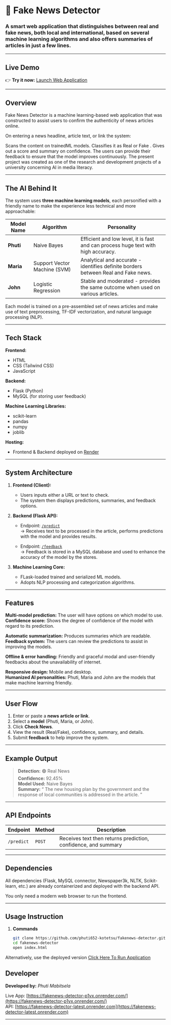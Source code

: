 # 📰 Fake News Detector  

### A smart web application that distinguishes between **real** and **fake** news, both local and international, based on several machine learning algorithms and also offers summaries of articles in just a few lines.
 

---

##  Live Demo  

👉 **Try it now:** [Launch Web Application](https://fakenews-detector-p1vx.onrender.com/)  

---

## Overview  

Fake News Detector is a machine learning-based web application that was constructed to assist users to confirm the authenticity of news articles online.
  
On entering a news headline, article text, or link the system:

Scans the content on trainedML models.
Classifies it as Real  or Fake .
Gives out a score and summary on confidence.
The users can provide their feedback to ensure that the model improves continuously.
The present project was created as one of the research and development projects of a university concerning AI in media literacy.

---

## The AI Behind It  

The system uses **three machine learning models**, each personified with a friendly name to make the experience less technical and more approachable:

| Model Name | Algorithm | Personality |
|-------------|------------|-------------|
| **Phuti** | Naive Bayes | Efficient and low level, it is fast and can process huge text with high accuracy. |
|  **Maria** | Support Vector Machine (SVM) |Analytical and accurate - identifies definite borders between Real and Fake news. |
|  **John** | Logistic Regression | 	Stable and moderated - provides the same outcome when used on various articles. |

Each model is trained on a pre-assembled set of news articles and make use of text preprocessing, TF-IDF vectorization, and natural language processing (NLP).


---

## Tech Stack  

**Frontend:**  
- HTML  
- CSS (Tailwind CSS)  
- JavaScript  

**Backend:**  
- Flask (Python)  
- MySQL (for storing user feedback)  

**Machine Learning Libraries:**  
- scikit-learn  
- pandas  
- numpy  
- joblib  

**Hosting:**  
- Frontend & Backend deployed on [Render](https://render.com)

---

## System Architecture  

1. **Frontend (Client):**  
   - Users inputs either a URL or text to check.
   - The system then displays predictions, summaries, and feedback options.  

2. **Backend (Flask API):**  
   - Endpoint: [`/predict`](https://fakenews-detector-latest.onrender.com/predict)  
     → Receives text to be processed in the article, performs predictions with the model and provides results.
  
   - Endpoint: [`/feedback`](https://fakenews-detector-latest.onrender.com/feedback)  
     → Feedback is stored in a MySQL database and used to enhance the accuracy of the model by the stores.


3. **Machine Learning Core:**  
   - FLask-loaded trained and serialized ML models. 
   - Adopts NLP processing and categorization algorithms.  

---

## Features  

 **Multi-model prediction:** The user will have options on which model to use.  
 **Confidence score:** Shows the degree of confidence of the model with regard to its prediction.
 
 **Automatic summarization:** Produces summaries which are readable. 
 **Feedback system:** The users can review the predictions to assist in improving the models.
  
 **Offline & error handling:** Friendly and graceful modal and user-friendly feedbacks about the unavailability of internet.
  
**Responsive design:** Mobile and desktop.  
 **Humanized AI personalities:** Phuti, Maria and John are the models that make machine learning friendly.

---

## User Flow  

1. Enter or paste a **news article or link**.  
2. Select a **model** (Phuti, Maria, or John).  
3. Click **Check News**.  
4. View the result (Real/Fake), confidence, summary, and details.  
5. Submit **feedback** to help improve the system.  

---

## Example Output  

> **Detection:** 🟢 Real News  
> **Confidence:** 92.45%  
> **Model Used:** Naive Bayes  
> **Summary:** “ The new housing plan by the government and the response of local communities is addressed in the article.
”

---

## API Endpoints  

| Endpoint | Method | Description |
|-----------|--------|-------------|
| `/predict` | `POST` | Receives text then returns prediction, confidence, and summary |


---

##  Dependencies

All dependencies (Flask, MySQL connector, Newspaper3k, NLTK, Scikit-learn, etc.) are already containerized and deployed with the backend API.

You only need a modern web browser to run the frontend. 

---

##  Usage Instruction

1. **Commands**
   ```bash
   git clone https://github.com/phuti652-kotetsu/fakenews-detector.git
   cd fakenews-detector
   open index.html


Alternatively, use the deployed version [Click Here To Run Application](https://fakenews-detector-p1vx.onrender.com/)

   


## Developer  

**Developed by:** *Phuti Mabitsela*  

 Live App: [https://fakenews-detector-p1vx.onrender.com/](https://fakenews-detector-p1vx.onrender.com/)  
 API: [https://fakenews-detector-latest.onrender.com](https://fakenews-detector-latest.onrender.com)  
 
---